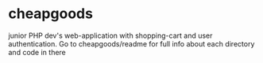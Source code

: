 # cheapgoods
junior PHP dev's web-application with shopping-cart and user authentication.
Go to cheapgoods/readme for full info about each directory and code in there
